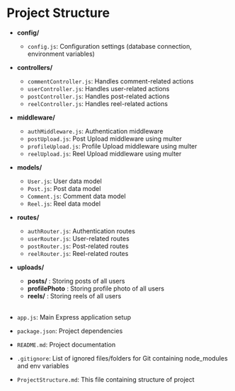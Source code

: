 # Project Structure

- **config/**
  - `config.js`: Configuration settings (database connection, environment variables)

- **controllers/**
  - `commentController.js`: Handles comment-related actions 
  - `userController.js`: Handles user-related actions
  - `postController.js`: Handles post-related actions
  - `reelController.js`: Handles reel-related actions

- **middleware/**
  - `authMiddleware.js`: Authentication middleware
  - `postUpload.js`: Post Upload middleware using multer
  - `profileUpload.js`: Profile Upload middleware using multer
  - `reelUpload.js`: Reel Upload middleware using multer

- **models/**
  - `User.js`: User data model
  - `Post.js`: Post data model
  - `Comment.js`: Comment data model
  - `Reel.js`: Reel data model

- **routes/**
  - `authRouter.js`: Authentication routes
  - `userRouter.js`: User-related routes
  - `postRouter.js`: Post-related routes
  - `reelRouter.js`: Reel-related routes

 - **uploads/**
    - **posts/** : Storing posts of all users
    - **profilePhoto** : Storing profile photo of all users
    - **reels/** : Storing reels of all users
  <br></br>
- `app.js`: Main Express application setup
- `package.json`: Project dependencies
- `README.md`: Project documentation
- `.gitignore`: List of ignored files/folders for Git containing node_modules and env variables
- `ProjectStructure.md`: This file containing structure of project